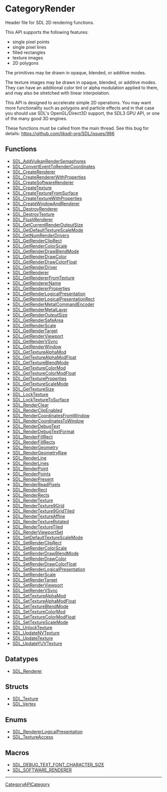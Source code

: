 # CategoryRender

Header file for SDL 2D rendering functions.

This API supports the following features:

- single pixel points
- single pixel lines
- filled rectangles
- texture images
- 2D polygons

The primitives may be drawn in opaque, blended, or additive modes.

The texture images may be drawn in opaque, blended, or additive modes. They
can have an additional color tint or alpha modulation applied to them, and
may also be stretched with linear interpolation.

This API is designed to accelerate simple 2D operations. You may want more
functionality such as polygons and particle effects and in that case you
should use SDL's OpenGL/Direct3D support, the SDL3 GPU API, or one of the
many good 3D engines.

These functions must be called from the main thread. See this bug for
details: https://github.com/libsdl-org/SDL/issues/986

<!-- END CATEGORY DOCUMENTATION -->

## Functions

<!-- DO NOT HAND-EDIT CATEGORY LISTS, THEY ARE AUTOGENERATED AND WILL BE OVERWRITTEN, BASED ON TAGS IN INDIVIDUAL PAGE FOOTERS. EDIT THOSE INSTEAD. -->
<!-- BEGIN CATEGORY LIST: CategoryRender, CategoryAPIFunction -->
- [SDL_AddVulkanRenderSemaphores](SDL_AddVulkanRenderSemaphores)
- [SDL_ConvertEventToRenderCoordinates](SDL_ConvertEventToRenderCoordinates)
- [SDL_CreateRenderer](SDL_CreateRenderer)
- [SDL_CreateRendererWithProperties](SDL_CreateRendererWithProperties)
- [SDL_CreateSoftwareRenderer](SDL_CreateSoftwareRenderer)
- [SDL_CreateTexture](SDL_CreateTexture)
- [SDL_CreateTextureFromSurface](SDL_CreateTextureFromSurface)
- [SDL_CreateTextureWithProperties](SDL_CreateTextureWithProperties)
- [SDL_CreateWindowAndRenderer](SDL_CreateWindowAndRenderer)
- [SDL_DestroyRenderer](SDL_DestroyRenderer)
- [SDL_DestroyTexture](SDL_DestroyTexture)
- [SDL_FlushRenderer](SDL_FlushRenderer)
- [SDL_GetCurrentRenderOutputSize](SDL_GetCurrentRenderOutputSize)
- [SDL_GetDefaultTextureScaleMode](SDL_GetDefaultTextureScaleMode)
- [SDL_GetNumRenderDrivers](SDL_GetNumRenderDrivers)
- [SDL_GetRenderClipRect](SDL_GetRenderClipRect)
- [SDL_GetRenderColorScale](SDL_GetRenderColorScale)
- [SDL_GetRenderDrawBlendMode](SDL_GetRenderDrawBlendMode)
- [SDL_GetRenderDrawColor](SDL_GetRenderDrawColor)
- [SDL_GetRenderDrawColorFloat](SDL_GetRenderDrawColorFloat)
- [SDL_GetRenderDriver](SDL_GetRenderDriver)
- [SDL_GetRenderer](SDL_GetRenderer)
- [SDL_GetRendererFromTexture](SDL_GetRendererFromTexture)
- [SDL_GetRendererName](SDL_GetRendererName)
- [SDL_GetRendererProperties](SDL_GetRendererProperties)
- [SDL_GetRenderLogicalPresentation](SDL_GetRenderLogicalPresentation)
- [SDL_GetRenderLogicalPresentationRect](SDL_GetRenderLogicalPresentationRect)
- [SDL_GetRenderMetalCommandEncoder](SDL_GetRenderMetalCommandEncoder)
- [SDL_GetRenderMetalLayer](SDL_GetRenderMetalLayer)
- [SDL_GetRenderOutputSize](SDL_GetRenderOutputSize)
- [SDL_GetRenderSafeArea](SDL_GetRenderSafeArea)
- [SDL_GetRenderScale](SDL_GetRenderScale)
- [SDL_GetRenderTarget](SDL_GetRenderTarget)
- [SDL_GetRenderViewport](SDL_GetRenderViewport)
- [SDL_GetRenderVSync](SDL_GetRenderVSync)
- [SDL_GetRenderWindow](SDL_GetRenderWindow)
- [SDL_GetTextureAlphaMod](SDL_GetTextureAlphaMod)
- [SDL_GetTextureAlphaModFloat](SDL_GetTextureAlphaModFloat)
- [SDL_GetTextureBlendMode](SDL_GetTextureBlendMode)
- [SDL_GetTextureColorMod](SDL_GetTextureColorMod)
- [SDL_GetTextureColorModFloat](SDL_GetTextureColorModFloat)
- [SDL_GetTextureProperties](SDL_GetTextureProperties)
- [SDL_GetTextureScaleMode](SDL_GetTextureScaleMode)
- [SDL_GetTextureSize](SDL_GetTextureSize)
- [SDL_LockTexture](SDL_LockTexture)
- [SDL_LockTextureToSurface](SDL_LockTextureToSurface)
- [SDL_RenderClear](SDL_RenderClear)
- [SDL_RenderClipEnabled](SDL_RenderClipEnabled)
- [SDL_RenderCoordinatesFromWindow](SDL_RenderCoordinatesFromWindow)
- [SDL_RenderCoordinatesToWindow](SDL_RenderCoordinatesToWindow)
- [SDL_RenderDebugText](SDL_RenderDebugText)
- [SDL_RenderDebugTextFormat](SDL_RenderDebugTextFormat)
- [SDL_RenderFillRect](SDL_RenderFillRect)
- [SDL_RenderFillRects](SDL_RenderFillRects)
- [SDL_RenderGeometry](SDL_RenderGeometry)
- [SDL_RenderGeometryRaw](SDL_RenderGeometryRaw)
- [SDL_RenderLine](SDL_RenderLine)
- [SDL_RenderLines](SDL_RenderLines)
- [SDL_RenderPoint](SDL_RenderPoint)
- [SDL_RenderPoints](SDL_RenderPoints)
- [SDL_RenderPresent](SDL_RenderPresent)
- [SDL_RenderReadPixels](SDL_RenderReadPixels)
- [SDL_RenderRect](SDL_RenderRect)
- [SDL_RenderRects](SDL_RenderRects)
- [SDL_RenderTexture](SDL_RenderTexture)
- [SDL_RenderTexture9Grid](SDL_RenderTexture9Grid)
- [SDL_RenderTexture9GridTiled](SDL_RenderTexture9GridTiled)
- [SDL_RenderTextureAffine](SDL_RenderTextureAffine)
- [SDL_RenderTextureRotated](SDL_RenderTextureRotated)
- [SDL_RenderTextureTiled](SDL_RenderTextureTiled)
- [SDL_RenderViewportSet](SDL_RenderViewportSet)
- [SDL_SetDefaultTextureScaleMode](SDL_SetDefaultTextureScaleMode)
- [SDL_SetRenderClipRect](SDL_SetRenderClipRect)
- [SDL_SetRenderColorScale](SDL_SetRenderColorScale)
- [SDL_SetRenderDrawBlendMode](SDL_SetRenderDrawBlendMode)
- [SDL_SetRenderDrawColor](SDL_SetRenderDrawColor)
- [SDL_SetRenderDrawColorFloat](SDL_SetRenderDrawColorFloat)
- [SDL_SetRenderLogicalPresentation](SDL_SetRenderLogicalPresentation)
- [SDL_SetRenderScale](SDL_SetRenderScale)
- [SDL_SetRenderTarget](SDL_SetRenderTarget)
- [SDL_SetRenderViewport](SDL_SetRenderViewport)
- [SDL_SetRenderVSync](SDL_SetRenderVSync)
- [SDL_SetTextureAlphaMod](SDL_SetTextureAlphaMod)
- [SDL_SetTextureAlphaModFloat](SDL_SetTextureAlphaModFloat)
- [SDL_SetTextureBlendMode](SDL_SetTextureBlendMode)
- [SDL_SetTextureColorMod](SDL_SetTextureColorMod)
- [SDL_SetTextureColorModFloat](SDL_SetTextureColorModFloat)
- [SDL_SetTextureScaleMode](SDL_SetTextureScaleMode)
- [SDL_UnlockTexture](SDL_UnlockTexture)
- [SDL_UpdateNVTexture](SDL_UpdateNVTexture)
- [SDL_UpdateTexture](SDL_UpdateTexture)
- [SDL_UpdateYUVTexture](SDL_UpdateYUVTexture)
<!-- END CATEGORY LIST -->

## Datatypes

<!-- DO NOT HAND-EDIT CATEGORY LISTS, THEY ARE AUTOGENERATED AND WILL BE OVERWRITTEN, BASED ON TAGS IN INDIVIDUAL PAGE FOOTERS. EDIT THOSE INSTEAD. -->
<!-- BEGIN CATEGORY LIST: CategoryRender, CategoryAPIDatatype -->
- [SDL_Renderer](SDL_Renderer)
<!-- END CATEGORY LIST -->

## Structs

<!-- DO NOT HAND-EDIT CATEGORY LISTS, THEY ARE AUTOGENERATED AND WILL BE OVERWRITTEN, BASED ON TAGS IN INDIVIDUAL PAGE FOOTERS. EDIT THOSE INSTEAD. -->
<!-- BEGIN CATEGORY LIST: CategoryRender, CategoryAPIStruct -->
- [SDL_Texture](SDL_Texture)
- [SDL_Vertex](SDL_Vertex)
<!-- END CATEGORY LIST -->

## Enums

<!-- DO NOT HAND-EDIT CATEGORY LISTS, THEY ARE AUTOGENERATED AND WILL BE OVERWRITTEN, BASED ON TAGS IN INDIVIDUAL PAGE FOOTERS. EDIT THOSE INSTEAD. -->
<!-- BEGIN CATEGORY LIST: CategoryRender, CategoryAPIEnum -->
- [SDL_RendererLogicalPresentation](SDL_RendererLogicalPresentation)
- [SDL_TextureAccess](SDL_TextureAccess)
<!-- END CATEGORY LIST -->

## Macros

<!-- DO NOT HAND-EDIT CATEGORY LISTS, THEY ARE AUTOGENERATED AND WILL BE OVERWRITTEN, BASED ON TAGS IN INDIVIDUAL PAGE FOOTERS. EDIT THOSE INSTEAD. -->
<!-- BEGIN CATEGORY LIST: CategoryRender, CategoryAPIMacro -->
- [SDL_DEBUG_TEXT_FONT_CHARACTER_SIZE](SDL_DEBUG_TEXT_FONT_CHARACTER_SIZE)
- [SDL_SOFTWARE_RENDERER](SDL_SOFTWARE_RENDERER)
<!-- END CATEGORY LIST -->


----
[CategoryAPICategory](CategoryAPICategory)

